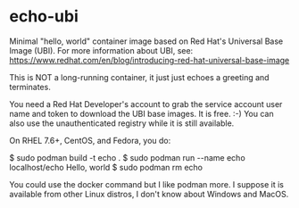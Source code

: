 # echo-ubi

Minimal "hello, world" container image based on Red Hat's Universal Base Image (UBI).
For more information about UBI, see: https://www.redhat.com/en/blog/introducing-red-hat-universal-base-image

This is NOT a long-running container, it just just echoes a greeting and terminates.

You need a Red Hat Developer's account to grab the service account user name and token to download the UBI base images. It is free. :-)
You can also use the unauthenticated registry while it is still available.

On RHEL 7.6+, CentOS, and Fedora, you do:

$ sudo podman build -t echo .
$ sudo podman run --name echo localhost/echo
Hello, world
$ sudo podman rm echo

You could use the docker command but I like podman more.
I suppose it is available from other Linux distros, I don't know about Windows and MacOS.


